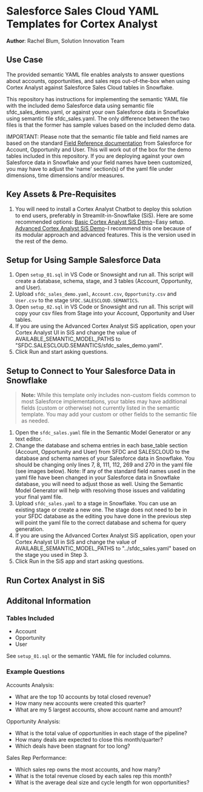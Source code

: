 # Salesforce Sales Cloud YAML Templates for Cortex Analyst
**Author**: Rachel Blum, Solution Innovation Team
## Use Case
The provided semantic YAML file enables analysts to answer questions about accounts, opportunities, and sales reps out-of-the-box when using Cortex Analyst against Salesforce Sales Cloud tables in Snowflake.

This repository has instructions for implementing the semantic YAML file with the included demo Salesforce data using semantic file sfdc_sales_demo.yaml, or against your own Salesforce data in Snowflake using semantic file sfdc_sales.yaml. The only difference between the two files is that the former has sample values based on the included demo data.

IMPORTANT: Please note that the semantic file table and field names are based on the standard [Field Reference documentation](https://developer.salesforce.com/docs/atlas.en-us.sfFieldRef.meta/sfFieldRef/salesforce_field_reference.htm) from Salesforce for Account, Opportunity and User. This will work out of the box for the demo tables included in this repository. If you are deploying against your own Salesforce data in Snowflake and your field names have been customized, you may have to adjust the 'name' section(s) of the yaml file under dimensions, time dimensions and/or measures.

## Key Assets & Pre-Requisites
1. You will need to install a Cortex Analyst Chatbot to deploy this solution to end users, preferably in Streamlit-in-Snowflake (SiS). Here are some recommended options:
[Basic Cortex Analyst SiS Demo](https://github.com/Snowflake-Labs/sfguide-getting-started-with-cortex-analyst/blob/main/cortex_analyst_sis_demo_app.py) - Easy setup.
[Advanced Cortex Analyst SiS Demo](https://medium.com/snowflake/deploying-cortex-analyst-a-modular-codebase-for-streamlit-in-snowflake-e9bc856e069c)- I recommend this one because of its modular approach and advanced features. This is the version used in the rest of the demo.

## Setup for Using Sample Salesforce Data
1. Open `setup_01.sql` in VS Code or Snowsight and run all.  This script will create a database, schema, stage, and 3 tables (Account, Opportunity, and User).
2. Upload `sfdc_sales_demo.yaml`, `Account.csv`, `Opportunity.csv` and `User.csv` to the stage `SFDC.SALESCLOUD.SEMANTICS`.
3. Open `setup_02.sql` in VS Code or Snowsight and run all. This script will copy your csv files from Stage into your Account, Opportunity and User tables.
4. If you are using the Advanced Cortex Analyst SiS application, open your Cortex Analyst UI in SiS and change the value of AVAILABLE_SEMANTIC_MODEL_PATHS to "SFDC.SALESCLOUD.SEMANTICS/sfdc_sales_demo.yaml".
5. Click Run and start asking questions.

## Setup to Connect to Your Salesforce Data in Snowflake
> **Note:** While this template only includes non-custom fields common to most Salesforce implementations, your tables may have additional fields (custom or otherwise) not currently listed in the semantic template. You may add your custom or other fields to the semantic file as needed.

1. Open the `sfdc_sales.yaml` file in the Semantic Model Generator or any text editor.
2. Change the database and schema entries in each base_table section (Account, Opportunity and User) from SFDC and SALESCLOUD to the database and schema names of your Salesforce data in Snowflake. You should be changing only lines 7, 8, 111, 112, 269 and 270 in the yaml file (see images below). Note: If any of the standard field names used in the yaml file have been changed in your Salesforce data in Snowflake database, you will need to adjust those as well. Using the Semantic Model Generator will help with resolving those issues and validating your final yaml file.
3. Upload `sfdc_sales.yaml` to a stage in Snowflake. You can use an existing stage or create a new one. The stage does not need to be in your SFDC database as the editing you have done in the previous step will point the yaml file to the correct database and schema for query generation.
4. If you are using the Advanced Cortex Analyst SiS application, open your Cortex Analyst UI in SiS and change the value of AVAILABLE_SEMANTIC_MODEL_PATHS to "<yourdatabase>.<yourschema>.<yourstage>/sfdc_sales.yaml" based on the stage you used in Step 3.
5. Click Run in the SiS app and start asking questions.

## Run Cortex Analyst in SiS

## Additonal Information

### Tables Included
- Account
- Opportunity
- User

See `setup_01.sql` or the semantic YAML file for included columns.

### Example Questions
Accounts Analysis:
- What are the top 10 accounts by total closed revenue?
- How many new accounts were created this quarter?
- What are my 5 largest accounts, show account name and amount?

Opportunity Analysis:
- What is the total value of opportunities in each stage of the pipeline?
- How many deals are expected to close this month/quarter?
- Which deals have been stagnant for too long?

Sales Rep Performance:
- Which sales rep owns the most accounts, and how many?
- What is the total revenue closed by each sales rep this month?
- What is the average deal size and cycle length for won opportunities?


